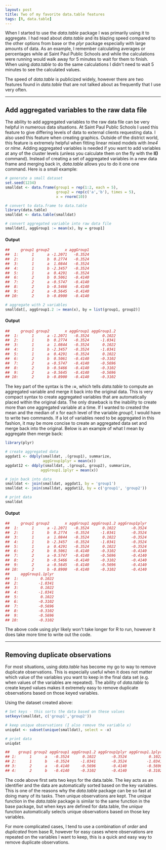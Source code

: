 ```yaml
---
layout: post
title: Two of my favorite data.table features
tags: [R, data.table]
---
```


When I started to use the *data.table* package I was primarily using it to aggregate.  I had read about *data.table* and its blazing speed compared to the other options from base or the *plyr* package especially with large amounts of data.  As an example, I remember calculating averages or percentages while at Saint Paul Public Schools and while the calculations were running would walk away for 5 minutes to wait for them to finish.  When using *data.table* to do the same calculations I didn't need to wait 5 minutes to see the calculated values.

The speed of *data.table* is publicized widely, however there are two features found in *data.table* that are not talked about as frequently that I use very often.

***************

## Add aggregated variables to the raw data file
The ability to add aggregated variables to the raw data file can be very helpful in numerous data situations.  At Saint Paul Public Schools I used this feature to give differing levels of data to external clients requesting data.  I also used this feature when creating graphics.  Outside of the district world, this feature is extremely helpful when fitting linear mixed models with *lme4* or *nlme*.  Adding aggregated variables is needed if you want to add variables at any of the cluster levels (unless you calculate them on the fly with the **I()** command).  Instead of creating a set of aggregated variables in a new data frame and merging back in, *data.table* allows you to do it one one command.  Here is a small example:


``` r
# generate a small dataset
set.seed(1234)
smalldat <- data.frame(group1 = rep(1:2, each = 5), 
                       group2 = rep(c('a','b'), times = 5), 
                       x = rnorm(10))

# convert to data.frame to data.table
library(data.table)
smalldat <- data.table(smalldat)

# convert aggregated variable into raw data file
smalldat[, aggGroup1 := mean(x), by = group1]
```

#### Output 
``` r
##     group1 group2       x aggGroup1
##  1:      1      a -1.2071   -0.3524
##  2:      1      b  0.2774   -0.3524
##  3:      1      a  1.0844   -0.3524
##  4:      1      b -2.3457   -0.3524
##  5:      1      a  0.4291   -0.3524
##  6:      2      b  0.5061   -0.4140
##  7:      2      a -0.5747   -0.4140
##  8:      2      b -0.5466   -0.4140
##  9:      2      a -0.5645   -0.4140
## 10:      2      b -0.8900   -0.4140
```

``` r
# aggregate with 2 variables
smalldat[, aggGroup1.2 := mean(x), by = list(group1, group2)]
```

#### Output
``` r
##     group1 group2       x aggGroup1 aggGroup1.2
##  1:      1      a -1.2071   -0.3524      0.1022
##  2:      1      b  0.2774   -0.3524     -1.0341
##  3:      1      a  1.0844   -0.3524      0.1022
##  4:      1      b -2.3457   -0.3524     -1.0341
##  5:      1      a  0.4291   -0.3524      0.1022
##  6:      2      b  0.5061   -0.4140     -0.3102
##  7:      2      a -0.5747   -0.4140     -0.5696
##  8:      2      b -0.5466   -0.4140     -0.3102
##  9:      2      a -0.5645   -0.4140     -0.5696
## 10:      2      b -0.8900   -0.4140     -0.3102
```

The key part of the syntax is the **:=**, which tells *data.table* to compute an aggregated variable and merge it back into the original data.  This is very compact syntax to create aggregated variables that are automatically placed within the original data.  The only drawback is the inability to create more than one aggregated variable at a time.  If I wanted to created the mean and the median of x for each level of the variable *group1*, I would have to write two commands.  If a lot of variables need to be aggregated in this fashion, it may be more concise to create an aggregated data set and merge back into the original.  Below is an example of what I mean by aggregate then merge back:


``` r
library(plyr)

# create aggregated data
aggdat1 <- ddply(smalldat, .(group1), summarize,
                 aggGroup1plyr = mean(x))
aggdat12 <- ddply(smalldat, .(group1, group2), summarize, 
                aggGroup1.1plyr = mean(x))

# join back into data
smalldat <- join(smalldat, aggdat1, by = 'group1')
smalldat <- join(smalldat, aggdat12, by = c('group1', 'group2'))

# print data
smalldat
```

#### Output
``` r
##     group1 group2       x aggGroup1 aggGroup1.2 aggGroup1plyr
##  1:      1      a -1.2071   -0.3524      0.1022       -0.3524
##  2:      1      b  0.2774   -0.3524     -1.0341       -0.3524
##  3:      1      a  1.0844   -0.3524      0.1022       -0.3524
##  4:      1      b -2.3457   -0.3524     -1.0341       -0.3524
##  5:      1      a  0.4291   -0.3524      0.1022       -0.3524
##  6:      2      b  0.5061   -0.4140     -0.3102       -0.4140
##  7:      2      a -0.5747   -0.4140     -0.5696       -0.4140
##  8:      2      b -0.5466   -0.4140     -0.3102       -0.4140
##  9:      2      a -0.5645   -0.4140     -0.5696       -0.4140
## 10:      2      b -0.8900   -0.4140     -0.3102       -0.4140
##     aggGroup1.1plyr
##  1:          0.1022
##  2:         -1.0341
##  3:          0.1022
##  4:         -1.0341
##  5:          0.1022
##  6:         -0.3102
##  7:         -0.5696
##  8:         -0.3102
##  9:         -0.5696
## 10:         -0.3102
```


The above code using plyr likely won't take longer for R to run, however it does take more time to write out the code.

*************

## Removing duplicate observations
For most situations, using *data.table* has become my go to way to remove duplicate observations.  This is especially useful when it does not matter which value of the variables you want to keep in the final data set (e.g. when values of the variables are repeated).  The ability of *data.table* to create keyed values makes it extremely easy to remove duplicate observations based on those keyed variables.

Using the dataset created above:

``` r
# Set keys - this sorts the data based on these values
setkeyv(smalldat, c('group1','group2'))

# keep unique observations (I also remove the variable x)
uniqdat <- subset(unique(smalldat), select = -x)

# print data
uniqdat
```

``` r
##    group1 group2 aggGroup1 aggGroup1.2 aggGroup1plyr aggGroup1.1plyr
## 1:      1      a   -0.3524      0.1022       -0.3524          0.1022
## 2:      1      b   -0.3524     -1.0341       -0.3524         -1.0341
## 3:      2      a   -0.4140     -0.5696       -0.4140         -0.5696
## 4:      2      b   -0.4140     -0.3102       -0.4140         -0.3102
``` 


The code above first sets two keys for the data.table.  The key acts as an identifier and the data are automatically sorted based on the key variables.  This is one of the reasons why the *data.table* package can be so fast at doing many of its tasks.  Then unique observations are kept.  The *unique* function in the *data.table* package is similar to the same function in the base package, but when keys are defined for data.table, the *unique* function automatically selects unique observations based on those key variables.  

For more complicated cases, I tend to use a combination of *order* and *duplicated* from base R, however for easy cases where observations are repeated on the variables I want to keep, this is a quick and easy way to remove duplicate observations.
